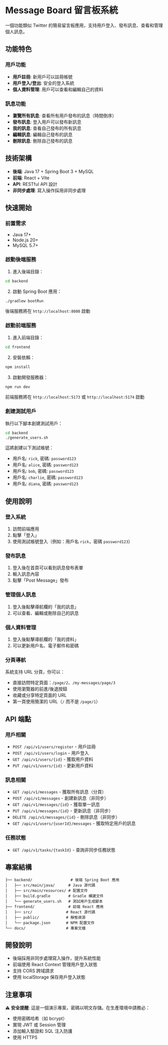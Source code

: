 # Message Board 留言板系統

一個功能類似 Twitter 的簡易留言板應用，支持用戶登入、發布訊息、查看和管理個人訊息。

## 功能特色

### 用戶功能
- **用戶註冊**: 新用戶可以註冊帳號
- **用戶登入/登出**: 安全的登入系統
- **個人資料管理**: 用戶可以查看和編輯自己的資料

### 訊息功能
- **瀏覽所有訊息**: 查看所有用戶發布的訊息（時間倒序）
- **發布訊息**: 登入用戶可以發布新訊息
- **我的訊息**: 查看自己發布的所有訊息
- **編輯訊息**: 編輯自己發布的訊息
- **刪除訊息**: 刪除自己發布的訊息

## 技術架構

- **後端**: Java 17 + Spring Boot 3 + MySQL
- **前端**: React + Vite
- **API**: RESTful API 設計
- **非同步處理**: 寫入操作採用非同步處理

## 快速開始

### 前置需求
- Java 17+
- Node.js 20+
- MySQL 5.7+

### 啟動後端服務

1. 進入後端目錄：
```bash
cd backend
```

2. 啟動 Spring Boot 應用：
```bash
./gradlew bootRun
```

後端服務將在 `http://localhost:8080` 啟動

### 啟動前端服務

1. 進入前端目錄：
```bash
cd frontend
```

2. 安裝依賴：
```bash
npm install
```

3. 啟動開發服務器：
```bash
npm run dev
```

前端服務將在 `http://localhost:5173` 或 `http://localhost:5174` 啟動

### 創建測試用戶

執行以下腳本創建測試用戶：
```bash
cd backend
./generate_users.sh
```

這將創建以下測試帳號：
- 用戶名: `rick`, 密碼: `password123`
- 用戶名: `alice`, 密碼: `password123`
- 用戶名: `bob`, 密碼: `password123`
- 用戶名: `charlie`, 密碼: `password123`
- 用戶名: `diana`, 密碼: `password123`

## 使用說明

### 登入系統
1. 訪問前端應用
2. 點擊「登入」
3. 使用測試帳號登入（例如：用戶名 `rick`，密碼 `password123`）

### 發布訊息
1. 登入後在首頁可以看到訊息發布表單
2. 輸入訊息內容
3. 點擊「Post Message」發布

### 管理個人訊息
1. 登入後點擊導航欄的「我的訊息」
2. 可以查看、編輯或刪除自己的訊息

### 個人資料管理
1. 登入後點擊導航欄的「我的資料」
2. 可以更新用戶名、電子郵件和密碼

### 分頁導航
系統支持 URL 分頁，你可以：
- 直接訪問特定頁面：`/page/2`、`/my-messages/page/3`
- 使用瀏覽器的前進/後退按鈕
- 收藏或分享特定頁面的 URL
- 第一頁使用簡潔的 URL（`/` 而不是 `/page/1`）

## API 端點

### 用戶相關
- `POST /api/v1/users/register` - 用戶註冊
- `POST /api/v1/users/login` - 用戶登入
- `GET /api/v1/users/{id}` - 獲取用戶資料
- `PUT /api/v1/users/{id}` - 更新用戶資料

### 訊息相關
- `GET /api/v1/messages` - 獲取所有訊息（分頁）
- `POST /api/v1/messages` - 創建新訊息（非同步）
- `GET /api/v1/messages/{id}` - 獲取單一訊息
- `PUT /api/v1/messages/{id}` - 更新訊息（非同步）
- `DELETE /api/v1/messages/{id}` - 刪除訊息（非同步）
- `GET /api/v1/users/{userId}/messages` - 獲取特定用戶的訊息

### 任務狀態
- `GET /api/v1/tasks/{taskId}` - 查詢非同步任務狀態

## 專案結構

```
├── backend/                 # 後端 Spring Boot 應用
│   ├── src/main/java/      # Java 源代碼
│   ├── src/main/resources/ # 配置文件
│   ├── build.gradle        # Gradle 構建文件
│   └── generate_users.sh   # 測試用戶生成腳本
├── frontend/               # 前端 React 應用
│   ├── src/               # React 源代碼
│   ├── public/            # 靜態資源
│   └── package.json       # NPM 配置文件
└── docs/                  # 專案文檔
```

## 開發說明

- 後端採用非同步處理寫入操作，提升系統性能
- 前端使用 React Context 管理用戶登入狀態
- 支持 CORS 跨域請求
- 使用 localStorage 保存用戶登入狀態

## 注意事項

⚠️ **安全提醒**: 這是一個演示專案，密碼以明文存儲。在生產環境中請務必：
- 使用密碼哈希（如 bcrypt）
- 實現 JWT 或 Session 管理
- 添加輸入驗證和 SQL 注入防護
- 使用 HTTPS